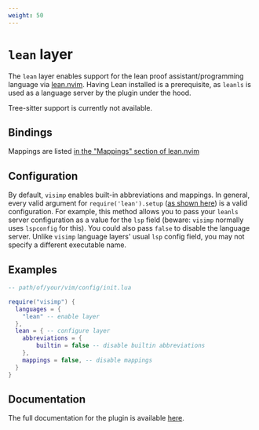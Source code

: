 ```yaml
---
weight: 50
---
```


# `lean` layer

The `lean` layer enables support for the lean proof assistant/programming
language via [lean.nvim](https://github.com/Julian/lean.nvim). Having Lean
installed is a prerequisite, as `leanls` is used as a language server by the
plugin under the hood.

Tree-sitter support is currently not available.

## Bindings

Mappings are listed [in the "Mappings" section of
lean.nvim](https://github.com/Julian/lean.nvim#mappings)

## Configuration

By default, `visimp` enables built-in abbreviations and mappings.
In general, every valid argument for `require('lean').setup` ([as shown
here](https://github.com/Julian/lean.nvim/wiki/Configuring-&-Extending))
is a valid configuration. For example, this method allows you to pass your
`leanls` server configuration as a value for the `lsp` field (beware: `visimp`
normally uses `lspconfig` for this). You could also pass `false` to disable the
language server. Unlike `visimp` language layers' usual `lsp` config field, you
may not specify a different executable name.

## Examples

```lua
-- path/of/your/vim/config/init.lua

require("visimp") {
  languages = {
    "lean" -- enable layer
  },
  lean = { -- configure layer
    abbreviations = {
        builtin = false -- disable builtin abbreviations
    },
    mappings = false, -- disable mappings
  }
}
```

## Documentation

The full documentation for the plugin is available
[here](https://github.com/Julian/lean.nvim/blob/main/doc/lean.txt).
